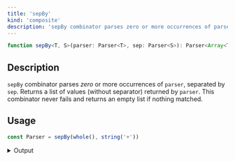 ```yaml
---
title: 'sepBy'
kind: 'composite'
description: 'sepBy combinator parses zero or more occurrences of parser, separated by sep. Returns a list of values (without separator) returned by parser.'
---
```


```typescript {{ withLineNumbers: false }}
function sepBy<T, S>(parser: Parser<T>, sep: Parser<S>): Parser<Array<T>>
```

## Description

`sepBy` combinator parses *zero* or more occurrences of `parser`, separated by `sep`. Returns a list of values (without separator) returned by `parser`. This combinator never fails and returns an empty list if nothing matched.

## Usage

```typescript
const Parser = sepBy(whole(), string('+'))
```

<details>
  <summary>Output</summary>

  ### Success

  ```typescript
  run(Parser).with('1+2+3+4')

  {
    isOk: true,
    pos: 7,
    value: [ 1, 2, 3, 4 ]
  }
  ```

  ```typescript
  run(Parser).with('1-two')

  {
    isOk: true,
    pos: 1,
    value: [ 1 ]
  }
  ```

  ### Failure

  This combinator never fails.

  ```typescript
  run(Parser).with('one+two')

  {
    isOk: true,
    pos: 0,
    value: []
  }
  ```
</details>
